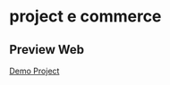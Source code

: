 # project e commerce

## Preview Web

[Demo Project](https://love2bit.github.io/bootstrap_ecommerce/)
